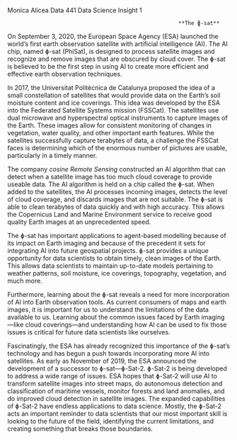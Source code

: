 Monica Alicea
Data 441
Data Science Insight 1

                                                          **The ɸ-sat**
 
 On September 3, 2020, the European Space Agency (ESA) launched the world’s first earth observation satellite with artificial intelligence (AI). The AI chip, named ɸ-sat (PhiSat), is designed to process satellite images and recognize and remove images that are obscured by cloud cover. The ɸ-sat is believed to be the first step in using AI to create more efficient and effective earth observation techniques. 

  In 2017, the Universitat Politècnica de Catalunya proposed the idea of a small constellation of satellites that would provide data on the Earth’s soil moisture content and ice coverings. This idea was developed by the ESA into the Federated Satellite Systems mission (FSSCat). The satellites use dual microwave and hyperspectral optical instruments to capture images of the Earth. These images allow for consistent monitoring of changes in vegetation, water quality, and other important earth features. While the satellites successfully capture terabytes of data, a challenge the FSSCat faces is determining which of the enormous number of pictures are usable, particularly in a timely manner. 

  The company *cosine Remote Sensing* constructed an AI algorithm that can detect when a satellite image has too much cloud coverage to provide useable data. The AI algorithm is held on a chip called the ɸ-sat. When added to the satellites, the AI processes incoming images, detects the level of cloud coverage, and discards images that are not suitable. The ɸ-sat is able to clean terabytes of data quickly and with high accuracy. This allows the Copernicus Land and Marine Environment service to receive good quality Earth images at an unprecedented speed. 

  The ɸ-sat has important applications to agent-based modelling because of its impact on Earth imaging and because of the precedent it sets for integrating AI into future geospatial projects. ɸ-sat provides a unique opportunity for data scientists to obtain timely, clean images of the Earth. This allows data scientists to maintain up-to-date models pertaining to weather patterns, soil moisture, ice coverings, topography, vegetation, and much more. 

  Furthermore, learning about the ɸ-sat reveals a need for more incorporation of AI into Earth observation tools. As current consumers of maps and earth images, it is important for us to understand the limitations of the data available to us. Learning about the common issues faced by Earth imaging—like cloud coverings—and understanding how AI can be used to fix those issues is critical for future data scientists like ourselves. 

  Fascinatingly, the ESA has already recognized this importance of the ɸ-sat’s technology and has begun a push towards incorporating more AI into satellites. As early as November of 2019, the ESA announced the development of a successor to ɸ-sat—ɸ-Sat-2. ɸ-Sat-2 is being developed to address a wide range of issues. ESA hopes that ɸ-Sat-2 will use AI to transform satellite images into street maps, do autonomous detection and classification of maritime vessels, monitor forests and land anomalies, and do improved cloud detection in satellite images. The expanded capabilities of ɸ-Sat-2 have endless applications to data science. Mostly, the ɸ-Sat-2 acts an important reminder to data scientists that our most important skill is looking to the future of the field, identifying the current limitations, and creating something that breaks those boundaries.
